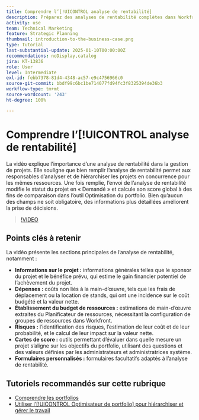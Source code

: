 ```yaml
---
title: Comprendre l’[!UICONTROL analyse de rentabilité]
description: Préparez des analyses de rentabilité complètes dans Workfront pour classer les projets par priorité en incluant des informations détaillées sur les projets, les dépenses, l’analyse de la main-d’œuvre et des risques, des cartes de score et des formulaires personnalisés pour une gestion de portefeuille éclairée.
activity: use
team: Technical Marketing
feature: Strategic Planning
thumbnail: introduction-to-the-business-case.png
type: Tutorial
last-substantial-update: 2025-01-10T00:00:00Z
recommendations: noDisplay,catalog
jira: KT-13836
role: User
level: Intermediate
exl-id: febb7378-81d4-4348-ac57-e9c4756966c0
source-git-commit: bbdf99c6bc1be714077fd94fc3f8325394de36b3
workflow-type: tm+mt
source-wordcount: '243'
ht-degree: 100%

---
```


# Comprendre l’[!UICONTROL analyse de rentabilité]

La vidéo explique l’importance d’une analyse de rentabilité dans la gestion de projets. Elle souligne que bien remplir l’analyse de rentabilité permet aux responsables d’analyser et de hiérarchiser les projets en concurrence pour les mêmes ressources. Une fois remplie, l’envoi de l’analyse de rentabilité modifie le statut du projet en « Demandé » et calcule son score global à des fins de comparaison dans l’outil Optimisation du portfolio. Bien qu’aucun des champs ne soit obligatoire, des informations plus détaillées améliorent la prise de décisions.

>[!VIDEO](https://video.tv.adobe.com/v/3442846/?quality=12&learn=on&enablevpops=1&captions=fre_fr)

## Points clés à retenir

La vidéo présente les sections principales de l’analyse de rentabilité, notamment :

* **Informations sur le projet :** informations générales telles que le sponsor du projet et le bénéfice prévu, qui estime le gain financier potentiel de l’achèvement du projet.
* **Dépenses :** coûts non liés à la main-d’œuvre, tels que les frais de déplacement ou la location de stands, qui ont une incidence sur le coût budgété et la valeur nette.
* **Établissement du budget de ressources :** estimations de main-d’œuvre extraites du Planificateur de ressources, nécessitant la configuration de groupes de ressources dans Workfront.
* **Risques :** l’identification des risques, l’estimation de leur coût et de leur probabilité, et le calcul de leur impact sur la valeur nette.
* **Cartes de score :** outils permettant d’évaluer dans quelle mesure un projet s’aligne sur les objectifs du portfolio, utilisant des questions et des valeurs définies par les administrateurs et administratrices système.
* **Formulaires personnalisés :** formulaires facultatifs adaptés à l’analyse de rentabilité.


## Tutoriels recommandés sur cette rubrique

* [Comprendre les portfolios](/help/portfolios-and-programs/overview-of-adobe-workfront-portfolios.md)
* [Utiliser l’[!UICONTROL Optimisateur de portfolio] pour hiérarchiser et gérer le travail](/help/portfolios-and-programs/prioritize-and-manage-work-with-portfolios.md)
